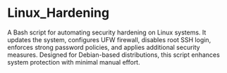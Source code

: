 # Linux_Hardening
A Bash script for automating security hardening on Linux systems. It updates the system, configures UFW firewall, disables root SSH login, enforces strong password policies, and applies additional security measures. Designed for Debian-based distributions, this script enhances system protection with minimal manual effort.
